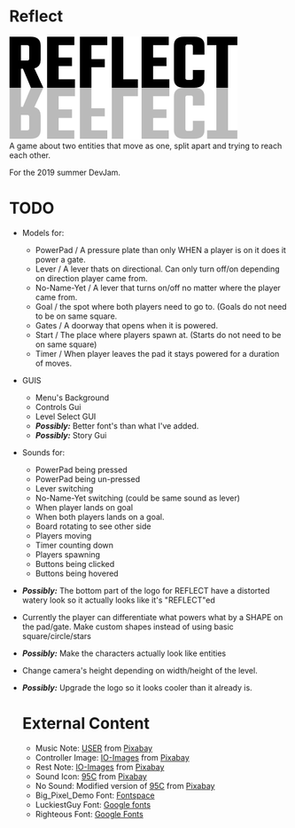 # Reflect 
<img src="./logo.png"><br>
A game about two entities that move as one, split apart and trying to reach each other.


For the 2019 summer DevJam.

# TODO
 * Models for:
   - PowerPad / A pressure plate than only WHEN a player is on it does it power a gate.
   - Lever / A lever thats on directional. Can only turn off/on depending on direction player came from.
   - No-Name-Yet / A lever that turns on/off no matter where the player came from.
   - Goal / the spot where both players need to go to. (Goals do not need to be on same square.
   - Gates / A doorway that opens when it is powered.
   - Start / The place where players spawn at. (Starts do not need to be on same square)
   - Timer / When player leaves the pad it stays powered for a duration of moves.
 * GUIS
   - Menu's Background
   - Controls Gui
   - Level Select GUI 
   - ***Possibly:*** Better font's than what I've added.
   - ***Possibly:*** Story Gui
 * Sounds for:
   - PowerPad being pressed
   - PowerPad being un-pressed
   - Lever switching
   - No-Name-Yet switching (could be same sound as lever)
   - When player lands on goal
   - When both players lands on a goal.
   - Board rotating to see other side
   - Players moving
   - Timer counting down
   - Players spawning
   - Buttons being clicked
   - Buttons being hovered
 * ***Possibly:***  The bottom part of the logo for REFLECT have a distorted watery look so it actually looks like it's "REFLECT"ed
 * Currently the player can differentiate what powers what by a SHAPE on the pad/gate. Make custom shapes instead of using basic square/circle/stars
 * ***Possibly:*** Make the characters actually look like entities
 * Change camera's height depending on width/height of the level.
 * ***Possibly:*** Upgrade the logo so it looks cooler than it already is.
   
   
   
   # External Content
    - Music Note: <a href="https://pixabay.com/users/FotoshopTofs-2171839/?utm_source=link-attribution&amp;utm_medium=referral&amp;utm_campaign=image&amp;utm_content=1275177">USER</a> from <a href="https://pixabay.com/?utm_source=link-attribution&amp;utm_medium=referral&amp;utm_campaign=image&amp;utm_content=1275177">Pixabay</a>
    - Controller Image: <a href="https://pixabay.com/users/IO-Images-1096650/?utm_source=link-attribution&amp;utm_medium=referral&amp;utm_campaign=image&amp;utm_content=1827840">IO-Images</a> from <a href="https://pixabay.com/?utm_source=link-attribution&amp;utm_medium=referral&amp;utm_campaign=image&amp;utm_content=1827840">Pixabay</a>
    - Rest Note: <a href="https://pixabay.com/users/IO-Images-1096650/?utm_source=link-attribution&amp;utm_medium=referral&amp;utm_campaign=image&amp;utm_content=1827840">IO-Images</a> from <a href="https://pixabay.com/?utm_source=link-attribution&amp;utm_medium=referral&amp;utm_campaign=image&amp;utm_content=1827840">Pixabay</a>
    - Sound Icon: <a href="https://pixabay.com/users/95C-484762/?utm_source=link-attribution&amp;utm_medium=referral&amp;utm_campaign=image&amp;utm_content=937654">95C</a> from <a href="https://pixabay.com/?utm_source=link-attribution&amp;utm_medium=referral&amp;utm_campaign=image&amp;utm_content=937654">Pixabay</a>
    - No Sound: Modified version of <a href="https://pixabay.com/users/95C-484762/?utm_source=link-attribution&amp;utm_medium=referral&amp;utm_campaign=image&amp;utm_content=937654">95C</a> from <a href="https://pixabay.com/?utm_source=link-attribution&amp;utm_medium=referral&amp;utm_campaign=image&amp;utm_content=937654">Pixabay</a>
    - Big_Pixel_Demo Font: <a href="https://www.fontspace.com/studiotypo/big-pixel-demo">Fontspace</a>
    - LuckiestGuy Font: <a href="https://fonts.google.com/specimen/Luckiest+Guy">Google fonts</a>
    - Righteous Font: <a href="https://fonts.google.com/specimen/Righteous">Google Fonts</a>